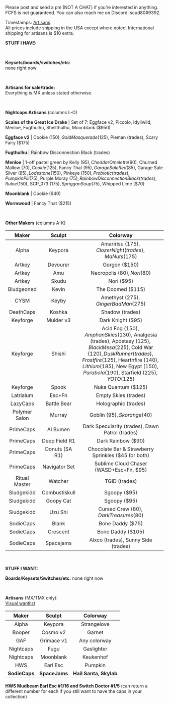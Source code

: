 Please post and send a pm (NOT A CHAT) if you’re interested in anything.  FCFS is not guaranteed.  You can also reach me on Discord: scud80#9392.

Timestamps: [Artisans](https://www.scud80.com/images/artisans.jpg)  
All prices include shipping in the USA except where noted.  International shipping for artisans is $10 extra.

**STUFF I HAVE:**

&nbsp;

**Keysets/boards/switches/etc:**  
none right now

&nbsp; 

**Artisans for sale/trade:**  
Everything is MX unless stated otherwise.  

&nbsp; 

**Nightcaps Artisans** (columns L-O)  

**Scales of the Great Ice Drake** | Set of 7: Eggface v2, Piccolo, Idyllwild, Menloe, Fugthulhu, Shellthulhu, Moonblank ($950)

**Eggface v2** | Cookie ($150), Gold Masquerade ($125), Pieman (trades), Scary Fairy ($175)  

**Fugthulhu** | Rainbow Disconnection Black (trades)  

**Menloe** | 1-off pastel green by Kelly ($95), Cheddar Omelette ($90), Churned Mallow ($70), Cookie ($125), Fancy That ($95), Garage Sale Red ($85), Garage Sale Silver ($85), Lodestone ($150), Pinkeye ($150), Probiotic (trades), Pumpkin Pill ($75), Purple Moray ($75), Rainbow Disconnection Black (trades), Ruloe ($150), SCP_073 ($175), Spriggan Soup ($75), Whipped Lime ($70)  

**Moonblank** | Cookie ($40)

**Wormwood** | Fancy That ($215)

&nbsp; 

**Other Makers** (columns A-K)  

Maker | Sculpt | Colorway  
:--:|:--:|:--:  
Alpha | Keypora | Amaririsu ($175), Clozer Night (trades), Ma Nuts ($175)
Artkey | Devourer | Gorgon ($150)
Artkey | Amu | Necropolis ($80), Nori ($80)
Artkey | Skudu | Nori ($95)
Bludgeoned | Kevin | The Doomed ($115)
CYSM | Keyby | Amethyst ($275), Ginger Bad Man ($275)
DeathCaps | Koshka | Shadow (trades)
Keyforge | Mulder v3 | Dark Knight ($95)
Keyforge | Shishi | Acid Fog ($150), Amphan Skies ($130), Analgesia (trades), Apostasy ($125), Black Mesa ($225), Cold War ($120), Dusk Runner (trades), Frostfire ($125), Hearthfire ($140), Lithium ($185), New Egypt ($150), Parabola ($190),  Starfield ($225), YOTO ($125)
Keyforge | Spook | Nuka Quantum ($125)
Latrialum | Esc+Fn | Empty Skies (trades)
LazyCaps | Battle Bear | Holographic (trades)
Polymer Salon | Murray | Goblin ($95), Skorange ($40)
PrimeCaps | Al Bumen | Dark Specularity (trades), Dawn Patrol (trades)
PrimeCaps | Deep Field R1 | Dark Rainbow ($90)
PrimeCaps | Donuts (SA R1) | Chocolate Bar & Strawberry Sprinkles ($45 for both)
PrimeCaps | Navigator Set | Sublime Cloud Chaser (WASD+Esc+Fn, $95)
Ritual Master | Watcher | TGID (trades)
Sludgekidd | Combustiskull | Sgoopy ($95)
Sludgekidd | Goopy Cat | Sgoopy ($95)
Sludgekidd | Uzu Shi | Cursed Crew ($80), Dark Treasures ($80)
SodieCaps | Blank | Bone Daddy ($75)
SodieCaps | Crescent | Bone Daddy ($105)
SodieCaps | Spacejams | Alxco (trades), Sunny Side (trades)

&nbsp;

**STUFF I WANT:**

**Boards/Keysets/Switches/etc:** 
none right now

&nbsp; 

**Artisans** (MX/TMX only):  
[Visual wantlist](https://www.scud80.com/images/wantlist.jpg)  

Maker | Sculpt | Colorway  
:--:|:--:|:--:  
Alpha | Keypora | Strangelove
Booper | Cosmo v2 | Garnet
GAF | Grimace v1 | Any colorway
Nightcaps | Fugu | Gaslighter
Nightcaps | Moonblank | Keukenhof
HWS | Earl Esc | Pumpkin
**SodieCaps** | **SpaceJams** | **Hail Santa, Skylab**

**HWS Mudbeam Earl Esc #1/16 and Switch Doctor #1/5** (can return a different number for each if you still want to have the caps in your collection)
